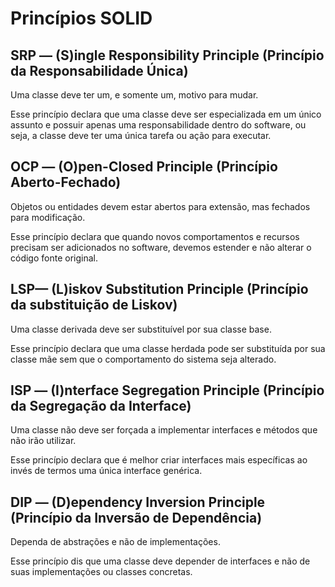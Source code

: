 # **Princípios SOLID**

## **SRP — (S)ingle Responsibility Principle (Princípio da Responsabilidade Única)**

Uma classe deve ter um, e somente um, motivo para mudar.

Esse princípio declara que uma classe deve ser especializada em um único assunto e possuir apenas uma responsabilidade dentro do software, ou seja, a classe deve ter uma única tarefa ou ação para executar.


## **OCP — (O)pen-Closed Principle (Princípio Aberto-Fechado)**

Objetos ou entidades devem estar abertos para extensão, mas fechados para modificação.

Esse princípio declara que quando novos comportamentos e recursos precisam ser adicionados no software, devemos estender e não alterar o código fonte original.

## **LSP— (L)iskov Substitution Principle (Princípio da substituição de Liskov)**

Uma classe derivada deve ser substituível por sua classe base.

Esse princípio declara que uma classe herdada pode ser substituída por sua classe mãe sem que o comportamento do sistema seja alterado.

## **ISP — (I)nterface Segregation Principle (Princípio da Segregação da Interface)**

Uma classe não deve ser forçada a implementar interfaces e métodos que não irão utilizar.

Esse princípio declara que é melhor criar interfaces mais específicas ao invés de termos uma única interface genérica.

## **DIP — (D)ependency Inversion Principle (Princípio da Inversão de Dependência)**

Dependa de abstrações e não de implementações.

Esse princípio dis que uma classe deve depender de interfaces e não de suas implementações ou classes concretas.
